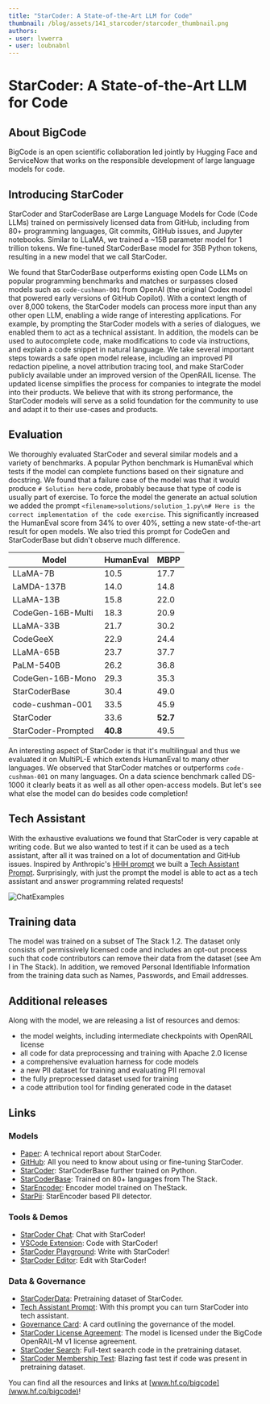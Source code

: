 ```yaml
---
title: "StarCoder: A State-of-the-Art LLM for Code" 
thumbnail: /blog/assets/141_starcoder/starcoder_thumbnail.png
authors:
- user: lvwerra
- user: loubnabnl
---
```


# StarCoder: A State-of-the-Art LLM for Code

<!-- {blog_metadata} -->
<!-- {authors} -->

## About BigCode

BigCode is an open scientific collaboration led jointly by Hugging Face and ServiceNow that works on the responsible development of large language models for code.

## Introducing StarCoder

StarCoder and StarCoderBase are Large Language Models for Code (Code LLMs) trained on permissively licensed data from GitHub, including from 80+ programming languages, Git commits, GitHub issues, and Jupyter notebooks. Similar to LLaMA, we trained a ~15B parameter model for 1 trillion tokens. We fine-tuned StarCoderBase model for 35B Python tokens, resulting in a new model that we call StarCoder.  

We found that StarCoderBase outperforms existing open Code LLMs on popular programming benchmarks and matches or surpasses closed models such as `code-cushman-001` from OpenAI (the original Codex model that powered early versions of GitHub Copilot). With a context length of over 8,000 tokens, the StarCoder models can process more input than any other open LLM, enabling a wide range of interesting applications. For example, by prompting the StarCoder models with a series of dialogues, we enabled them to act as a technical assistant. In addition, the models can be used to autocomplete code, make modifications to code via instructions, and explain a code snippet in natural language. 
We take several important steps towards a safe open model release, including an improved PII redaction pipeline, a novel attribution tracing tool, and make StarCoder publicly available
under an improved version of the OpenRAIL license. The updated license simplifies the process for companies to integrate the model into their products. We believe that with its strong performance, the StarCoder models will serve as a solid foundation for the community to use and adapt it to their use-cases and products. 

## Evaluation

We thoroughly evaluated StarCoder and several similar models and a variety of benchmarks. A popular Python benchmark is HumanEval which tests if the model can complete functions based on their signature and docstring. We found that a failure case of the model was that it would produce `# Solution here` code, probably because that type of code is usually part of exercise. To force the model the generate an actual solution we added the prompt `<filename>solutions/solution_1.py\n# Here is the correct implementation of the code exercise`. This significantly increased the HumanEval score from 34% to over 40%, setting a new state-of-the-art result for open models. We also tried this prompt for CodeGen and StarCoderBase but didn't observe much difference.

| **Model**          | **HumanEval** | **MBPP** |
|--------------------|--------------|----------|
| LLaMA-7B           | 10.5         | 17.7     |
| LaMDA-137B         | 14.0         | 14.8     |
| LLaMA-13B          | 15.8         | 22.0     |
| CodeGen-16B-Multi  | 18.3         | 20.9     |
| LLaMA-33B          | 21.7         | 30.2     |
| CodeGeeX           | 22.9         | 24.4     |
| LLaMA-65B          | 23.7         | 37.7     |
| PaLM-540B          | 26.2         | 36.8     |
| CodeGen-16B-Mono   | 29.3         | 35.3     |
| StarCoderBase      | 30.4         | 49.0     |
| code-cushman-001   | 33.5         | 45.9     |
| StarCoder          | 33.6         | **52.7** |
| StarCoder-Prompted | **40.8**     | 49.5     |

An interesting aspect of StarCoder is that it's multilingual and thus we evaluated it on MultiPL-E which extends HumanEval to many other languages. We observed that StarCoder matches or outperforms `code-cushman-001` on many languages. On a data science benchmark called DS-1000 it clearly beats it as well as all other open-access models. But let's see what else the model can do besides code completion!

## Tech Assistant

With the exhaustive evaluations we found that StarCoder is very capable at writing code. But we also wanted to test if it can be used as a tech assistant, after all it was trained on a lot of documentation and GitHub issues. Inspired by Anthropic's [HHH prompt](https://gist.github.com/jareddk/2509330f8ef3d787fc5aaac67aab5f11#file-hhh_prompt-txt) we built a [Tech Assistant Prompt](https://huggingface.co/datasets/bigcode/ta-prompt). Surprisingly, with just the prompt the model is able to act as a tech assistant and answer programming related requests!

![ChatExamples](https://huggingface.co/datasets/bigcode/admin/resolve/main/StarCoderChatExamples.png)

## Training data

The model was trained on a subset of The Stack 1.2. The dataset only consists of permissively licensed code and includes an opt-out process such that code contributors can remove their data from the dataset (see Am I in The Stack). In addition, we removed Personal Identifiable Information from the training data such as Names, Passwords, and Email addresses.

## Additional releases
Along with the model, we are releasing a list of resources and demos:
- the model weights, including intermediate checkpoints with OpenRAIL license
- all code for data preprocessing and training with Apache 2.0 license
- a comprehensive evaluation harness for code models
- a new PII dataset for training and evaluating PII removal
- the fully preprocessed dataset used for training
- a code attribution tool for finding generated code in the dataset

## Links

### Models
- [Paper](): A technical report about StarCoder.
- [GitHub](https://github.com/bigcode-project/starcoder/tree/main): All you need to know about using or fine-tuning StarCoder.
- [StarCoder](https://huggingface.co/bigcode/starcoder): StarCoderBase further trained on Python.
- [StarCoderBase](https://huggingface.co/bigcode/starcoderbase): Trained on 80+ languages from The Stack.
- [StarEncoder](https://huggingface.co/bigcode/starencoder): Encoder model trained on TheStack.
- [StarPii](https://huggingface.co/bigcode/starpii): StarEncoder based PII detector.

### Tools & Demos
- [StarCoder Chat](hf.co/chat/starcoder): Chat with StarCoder!
- [VSCode Extension](https://marketplace.visualstudio.com/items?itemName=HuggingFace.huggingface-vscode): Code with StarCoder!
- [StarCoder Playground](https://huggingface.co/spaces/bigcode/bigcode-playground): Write with StarCoder!
- [StarCoder Editor](https://huggingface.co/spaces/bigcode/bigcode-playground): Edit with StarCoder!

### Data & Governance
- [StarCoderData](https://huggingface.co/datasets/bigcode/starcoderdata): Pretraining dataset of StarCoder.
- [Tech Assistant Prompt](https://huggingface.co/datasets/bigcode/ta-prompt): With this prompt you can turn StarCoder into tech assistant.
- [Governance Card](): A card outlining the governance of the model.
- [StarCoder License Agreement](https://huggingface.co/spaces/bigcode/bigcode-model-license-agreement): The model is licensed under the BigCode OpenRAIL-M v1 license agreement.
- [StarCoder Search](https://huggingface.co/spaces/bigcode/search): Full-text search code in the pretraining dataset.
- [StarCoder Membership Test](stack.dataportraits.org): Blazing fast test if code was present in pretraining dataset.



You can find all the resources and links at [www.hf.co/bigcode](www.hf.co/bigcode)!
